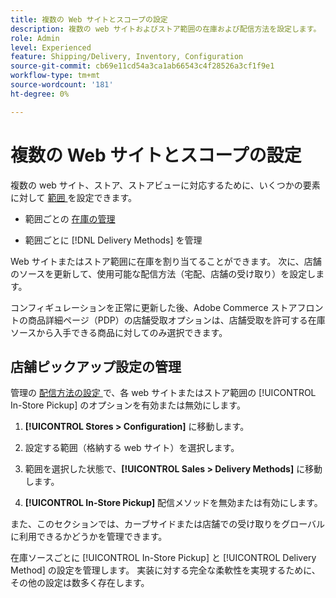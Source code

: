 ```yaml
---
title: 複数の Web サイトとスコープの設定
description: 複数の web サイトおよびストア範囲の在庫および配信方法を設定します。
role: Admin
level: Experienced
feature: Shipping/Delivery, Inventory, Configuration
source-git-commit: cb69e11cd54a3ca1ab66543c4f28526a3cf1f9e1
workflow-type: tm+mt
source-wordcount: '181'
ht-degree: 0%

---
```


# 複数の Web サイトとスコープの設定

複数の web サイト、ストア、ストアビューに対応するために、いくつかの要素に対して [ 範囲 ](https://experienceleague.adobe.com/en/docs/commerce-admin/start/setup/websites-stores-views#scope-settings) を設定できます。

- 範囲ごとの [ 在庫の管理 ](https://experienceleague.adobe.com/en/docs/commerce-admin/inventory/stocks/stocks-manage)

- 範囲ごとに [!DNL Delivery Methods] を管理

Web サイトまたはストア範囲に在庫を割り当てることができます。 次に、店舗のソースを更新して、使用可能な配信方法（宅配、店舗の受け取り）を設定します。

コンフィギュレーションを正常に更新した後、Adobe Commerce ストアフロントの商品詳細ページ（PDP）の店舗受取オプションは、店舗受取を許可する在庫ソースから入手できる商品に対してのみ選択できます。

## 店舗ピックアップ設定の管理

管理の [ 配信方法の設定 ](enable-general.md#delivery-methods) で、各 web サイトまたはストア範囲の [!UICONTROL In-Store Pickup] のオプションを有効または無効にします。

1. **[!UICONTROL Stores > Configuration]** に移動します。

1. 設定する範囲（格納する web サイト）を選択します。

1. 範囲を選択した状態で、**[!UICONTROL Sales > Delivery Methods]** に移動します。

1. **[!UICONTROL In-Store Pickup]** 配信メソッドを無効または有効にします。

また、このセクションでは、カーブサイドまたは店舗での受け取りをグローバルに利用できるかどうかを管理できます。

在庫ソースごとに [!UICONTROL In-Store Pickup] と [!UICONTROL Delivery Method] の設定を管理します。 実装に対する完全な柔軟性を実現するために、その他の設定は数多く存在します。

